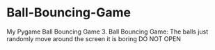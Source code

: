 # Ball-Bouncing-Game
My Pygame Ball Bouncing Game
3. Ball Bouncing Game:
The balls just randomly move around the screen it is boring DO NOT OPEN
